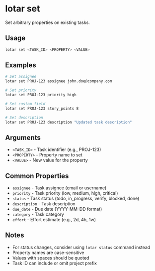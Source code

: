 # lotar set

Set arbitrary properties on existing tasks.

## Usage

```bash
lotar set <TASK_ID> <PROPERTY> <VALUE>
```

## Examples

```bash
# Set assignee
lotar set PROJ-123 assignee john.doe@company.com

# Set priority
lotar set PROJ-123 priority high

# Set custom field
lotar set PROJ-123 story_points 8

# Set description
lotar set PROJ-123 description "Updated task description"
```

## Arguments

- `<TASK_ID>` - Task identifier (e.g., PROJ-123)
- `<PROPERTY>` - Property name to set
- `<VALUE>` - New value for the property

## Common Properties

- `assignee` - Task assignee (email or username)
- `priority` - Task priority (low, medium, high, critical)
- `status` - Task status (todo, in_progress, verify, blocked, done)
- `description` - Task description
- `due_date` - Due date (YYYY-MM-DD format)
- `category` - Task category
- `effort` - Effort estimate (e.g., 2d, 4h, 1w)

## Notes

- For status changes, consider using `lotar status` command instead
- Property names are case-sensitive
- Values with spaces should be quoted
- Task ID can include or omit project prefix
